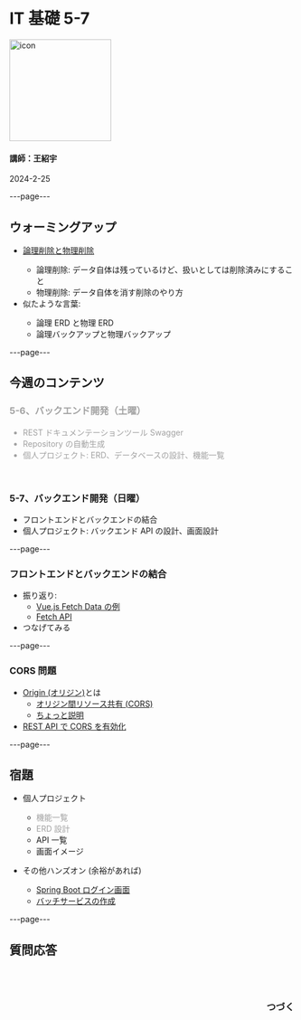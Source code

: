 # IT 基礎 5-7

<img src="/images/icon-transparent.png" alt="icon" width="180"/>

#### 講師：王紹宇

2024-2-25

---page---

## ウォーミングアップ

<ul>
  <li><a href="https://zenn.dev/hyung8/articles/532c505e673750">論理削除と物理削除</a></li>
  <ul class="fragment fade-in-then-semi-out">
    <li>論理削除: データ自体は残っているけど、扱いとしては削除済みにすること</li>
    <li>物理削除: データ自体を消す削除のやり方</li>
  </ul>
  <li class="fragment fade-in-then-semi-out">似たような言葉: </li>
  <ul>
    <li class="fragment fade-in-then-semi-out">論理 ERD と物理 ERD</li>
    <li class="fragment fade-in-then-semi-out">論理バックアップと物理バックアップ</li>
  </ul>
</ul>

---page---

## 今週のコンテンツ

<div style="opacity: 0.4; text-align: left">

### 5-6、バックエンド開発（土曜）

- REST ドキュメンテーションツール Swagger
- Repository の自動生成
- 個人プロジェクト: ERD、データベースの設計、機能一覧

</div>
<br/>

### 5-7、バックエンド開発（日曜）

- フロントエンドとバックエンドの結合
- 個人プロジェクト: バックエンド API の設計、画面設計

---page---

### フロントエンドとバックエンドの結合

- 振り返り:
  - [Vue.js Fetch Data の例](https://ja.vuejs.org/examples/#hello-world)
  - [Fetch API](https://developer.mozilla.org/ja/docs/Web/API/Fetch_API/Using_Fetch)
- つなげてみる

---page---

### CORS 問題

- [Origin (オリジン)](https://developer.mozilla.org/ja/docs/Glossary/Origin)とは
  - [オリジン間リソース共有 (CORS)](https://developer.mozilla.org/ja/docs/Web/HTTP/CORS)
  - [ちょっと説明](https://qiita.com/att55/items/2154a8aad8bf1409db2b)
- [REST API で CORS を有効化](https://spring.pleiades.io/guides/gs/rest-service-cors)

---page---

## 宿題

- 個人プロジェクト

  - <div style="opacity: 0.4; text-align: left">機能一覧</div>
  - <div style="opacity: 0.4; text-align: left">ERD 設計</div>
  - API 一覧
  - 画面イメージ

- その他ハンズオン (余裕があれば)
  - [Spring Boot ログイン画面](https://spring.pleiades.io/guides/gs/securing-web)
  - [バッチサービスの作成](https://spring.pleiades.io/guides/gs/batch-processing)

---page---

<section style="text-align: left;">
  <h1>質問応答</h1>
  <br/>
  <br/>
  <h3 style="text-align: right;">つづく</h3>
</section>
